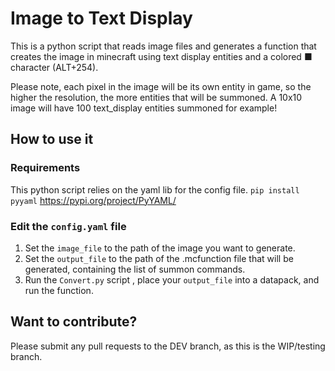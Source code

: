 # Image to Text Display
This is a python script that reads image files and generates a function that creates the image in minecraft using text display entities and a colored ■ character (ALT+254).

Please note, each pixel in the image will be its own entity in game, so the higher the resolution, the more entities that will be summoned. A 10x10 image will have 100 text_display entities summoned for example!

## How to use it

### Requirements
This python script relies on the yaml lib for the config file. `pip install pyyaml` https://pypi.org/project/PyYAML/

### Edit the `config.yaml` file
1. Set the `image_file` to the path of the image you want to generate.
2. Set the `output_file` to the path of the .mcfunction file that will be generated, containing the list of summon commands.
3. Run the `Convert.py` script , place your `output_file` into a datapack, and run the function.

## Want to contribute?
Please submit any pull requests to the DEV branch, as this is the WIP/testing branch.
